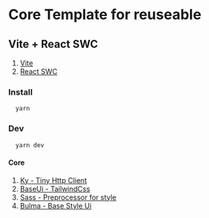 # Core Template for reuseable
## Vite + React SWC
1. [Vite](https://vitejs.dev/guide/)
2. [React SWC](https://github.com/vitejs/vite-plugin-react-swc)

### Install
```
  yarn
```

### Dev
```
  yarn dev
```

#### Core
1.  [Ky - Tiny Http Client](https://github.com/sindresorhus/ky)
2.  [BaseUi - TailwindCss](https://tailwindcss.com/docs/guides/vite)
3.  [Sass - Preprocessor for style](https://vitejs.dev/guide/features.html#css-pre-processors)
4.  [Bulma - Base Style Ui](https://github.com/jgthms/bulma)